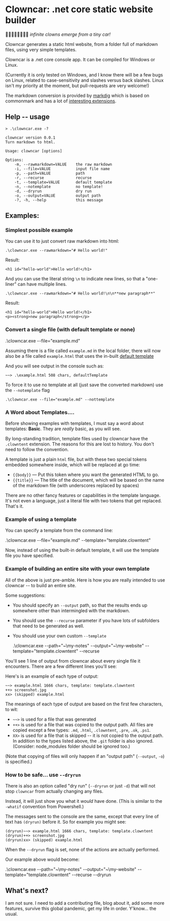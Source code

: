 # Clowncar: .net core static website builder

🚗🤡🤡🤡🤡🤡🤡🤡 *infinite clowns emerge from a tiny car!*


Clowncar generates a static html website, from a folder full of markdown files, using very simple templates.

Clowncar is a .net core console app. It can be compiled for Windows or Linux.

(Currently it is only tested on Windows, and I know there will be a few bugs on Linux, related to case-sensitivity and slashes versus back slashes. Linux isn't my priority at the moment, but pull-requests are very welcome!)

The markdown conversion is provided by [markdig](https://github.com/lunet-io/markdig) which is based on commonmark and has a lot of [interesting extensions](https://github.com/lunet-io/markdig#features).



## Help -- usage

	> .\clowncar.exe -?
	
	clowncar version 0.0.1
	Turn markdown to html.

	Usage: clowncar [options]

	Options:
		-m, --rawmarkdown=VALUE    the raw markdown
		-i, --file=VALUE           input file name
		-p, --path=VALUE           path
		-r, --recurse              recurse
		-t, --template=VALUE       default template
		-n, --notemplate           no template!
		-d, --dryrun               dry run
		-o, --output=VALUE         output path
		-?, -h, --help             this message


## Examples:


### Simplest possible example

You can use it to just convert raw markdown into html:

    .\clowncar.exe --rawmarkdown="# Hello world!"

Result:

    <h1 id="hello-world">Hello world!</h1>


And you can use the literal string `\n` to indicate new lines, so that a "one-liner" can have multiple lines.

    .\clowncar.exe --rawmarkdown="# Hello world!\n\n**new paragraph**"

Result:

    <h1 id="hello-world">Hello world!</h1>
    <p><strong>new paragraph</strong></p>

### Convert a single file (with default template or none)

  .\clowncar.exe --file="example.md"

Assuming there is a file called `example.md` in the local folder, there will now also be a file called `example.html` that uses the in-built [default template](default-template.md)

And you will see output in the console such as:

    ~~> .\example.html 508 chars, defaultTemplate

To force it to use no template at all (just save the converted markdown) use the `--notemplate` flag

    .\clowncar.exe --file="example.md" --nottemplate

### A Word about Templates....

Before showing examples with templates, I must say a word about templates: **Basic**. They are *really* basic, as you will see.

By long-standing tradition, template files used by clowncar have the `.clowntent` extension. The reasons for this are lost to history. You don't need to follow the convention.

A template is just a plain `html` file, but with these two special tokens embedded somewhere inside, which will be replaced at go time:

 * `{{body}}` &mdash; Put this token where you want the generated HTML to go.
 * `{{title}}` &mdash; The title of the document, which will be based on the name of the markdown file (with underscores replaced by spaces)

There are no other fancy features or capabilities in the template language. It's not even a language, just a literal file with two tokens that get replaced. That's it.

### Example of using a template

You can specify a template from the command line:

  .\clowncar.exe --file="example.md" --template="template.clowntent"

Now, instead of using the built-in default template, it will use the template file you have specified.


### Example of building an entire site with your own template

All of the above is just pre-amble. Here is how you are really intended to use clowncar -- to build an entire site.

Some suggestions:

* You should specify an `--output` path, so that the results ends up somewhere other than intermingled with the markdown. 
* You should use the `--recurse` parameter if you have lots of subfolders that need to be generated as well.
* You should use your own custom `--template` 


  .\clowncar.exe --path="~\my-notes" --output="~\my-website" --template="template.clowntent" --recurse

You'll see 1 line of output from clowncar about every single file it encounters. There are a few different lines you'll see:

Here's is an example of each type of output:

    ~~> example.html 1666 chars, template: template.clowntent
    ++> screenshot.jpg
    xx> (skipped) example.html

The meanings of each type of output are based on the first few characters, to wit:

 * `~~>` is used for a file that was generated
 * `++>` is used for a file that was copied to the output path. All files are copied except a few types: `.md`, `.html`, `.clowntent`, `.pre`, `.ok`, `.ps1`.
 * `XX>` is used for a file that is skipped -- it is not copied to the output path. In addition to the types listed above, the `.git` folder is also ignored. (Consider: node_modules folder should be ignored too.)

(Note that copying of files will only happen if an "output path" (`--output`, `-o`) is specified.)


### How to be safe... use `--dryrun`

There is also an option called "dry run" (`--dryrun` or just `-d`) that will not stop `clowncar` from actually changing any files. 

Instead, it will just show you what it *would* have done. (This is similar to the `-whatif` convention from Powershell.)

The messages sent to the console are the same, except that every line of text has `(dryrun)` before it. So for example you might see:

    (dryrun)~~> example.html 1666 chars, template: template.clowntent
    (dryrun)++> screenshot.jpg
    (dryrun)xx> (skipped) example.html

When the `--dryrun` flag is set, none of the actions are actually performed.

Our example above would become:

  .\clowncar.exe --path="~\my-notes" --output="~\my-website" --template="template.clowntent" --recurse --dryrun

## What's next?

I am not sure. I need to add a contributing file, blog about it, add some more features, survive this global pandemic, get my life in order. Y'know... the usual.